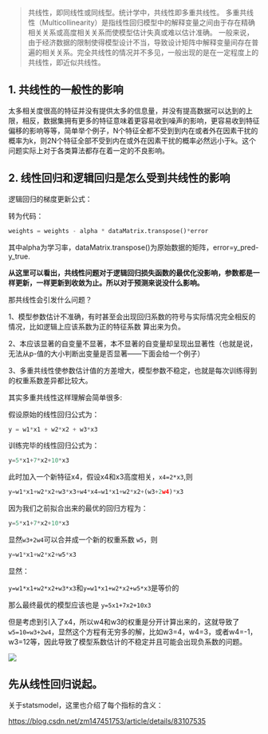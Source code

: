 > 共线性，即同线性或同线型。统计学中，共线性即多重共线性。
> 多重共线性（Multicollinearity）是指线性回归模型中的解释变量之间由于存在精确相关关系或高度相关关系而使模型估计失真或难以估计准确。
> 一般来说，由于经济数据的限制使得模型设计不当，导致设计矩阵中解释变量间存在普遍的相关关系。完全共线性的情况并不多见，一般出现的是在一定程度上的共线性，即近似共线性。

## 1. 共线性的一般性的影响

太多相关度很高的特征并没有提供太多的信息量，并没有提高数据可以达到的上限，相反，数据集拥有更多的特征意味着更容易收到噪声的影响，更容易收到特征偏移的影响等等，简单举个例子，N个特征全都不受到到内在或者外在因素干扰的概率为k，则2N个特征全部不受到内在或外在因素干扰的概率必然远小于k。这个问题实际上对于各类算法都存在着一定的不良影响。



## 2. 线性回归和逻辑回归是怎么受到共线性的影响

逻辑回归的梯度更新公式：

转为代码：

```python
weights = weights - alpha * dataMatrix.transpose()*error
```

其中alpha为学习率，dataMatrix.transpose()为原始数据的矩阵，error=y_pred-y_true.

**从这里可以看出，共线性问题对于逻辑回归损失函数的最优化没影响，参数都是一样更新，一样更新到收敛为止。所以对于预测来说没什么影响。**

那共线性会引发什么问题？

1、模型参数估计不准确，有时甚至会出现回归系数的符号与实际情况完全相反的情况，比如逻辑上应该系数为正的特征系数 算出来为负。

2、本应该显著的自变量不显著，本不显著的自变量却呈现出显著性（也就是说，无法从p-值的大小判断出变量是否显著——下面会给一个例子）

3、多重共线性使参数估计值的方差增大，模型参数不稳定，也就是每次训练得到的权重系数差异都比较大。

其实多重共线性这样理解会简单很多:

假设原始的线性回归公式为：

```python
y = w1*x1 + w2*x2 + w3*x3
```

训练完毕的线性回归公式为：

```python
y=5*x1+7*x2+10*x3
```

此时加入一个新特征x4，假设x4和x3高度相关，`x4=2*x3`,则

```python
y=w1*x1+w2*x2+w3*x3+w4*x4=w1*x1+w2*x2+(w3+2w4)*x3
```

因为我们之前拟合出来的最优的回归方程为：

```python
y=5*x1+7*x2+10*x3
```

显然`w3+2w4`可以合并成一个新的权重系数 `w5`，则

```python
y=w1*x1+w2*x2+w5*x3
```

显然：

`y=w1*x1+w2*x2+w3*x3`和`y=w1*x1+w2*x2+w5*x3`是等价的

那么最终最优的模型应该也是 `y=5x1+7x2+10x3`

但是考虑到引入了x4，所以w4和w3的权重是分开计算出来的，这就导致了`w5=10=w3+2w4`，显然这个方程有无穷多的解，比如w3=4，w4=3，或者w4=-1，w3=12等，因此导致了模型系数估计的不稳定并且可能会出现负系数的问题。

![](https://shengbucket.oss-cn-hangzhou.aliyuncs.com/files/v2-6902bb65ed48752b39a8fdce9c7ffbc9_r.jpg)

## **先从线性回归说起。**

关于statsmodel，这里也介绍了每个指标的含义：

https://blog.csdn.net/zm147451753/article/details/83107535